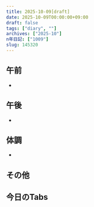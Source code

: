 ```yaml
---
title: 2025-10-09[draft]
date: 2025-10-09T00:00:00+09:00
draft: false
tags: ["diary", ""]
archives: ["2025-10"]
n年日記: ["1009"]
slug: 145320
---
```

## 午前
- 
## 午後
- 
## 体調
- 
## その他
## 今日のTabs